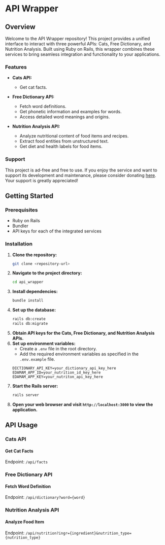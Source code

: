# API Wrapper

## Overview

Welcome to the API Wrapper repository! This project provides a unified interface to interact with three powerful APIs: Cats, Free Dictionary, and Nutrition Analysis. Built using Ruby on Rails, this wrapper combines these services to bring seamless integration and functionality to your applications.

### Features

- **Cats API:**
  - Get cat facts.

- **Free Dictionary API:**
  - Fetch word definitions.
  - Get phonetic information and examples for words.
  - Access detailed word meanings and origins.

- **Nutrition Analysis API:**
  - Analyze nutritional content of food items and recipes.
  - Extract food entities from unstructured text.
  - Get diet and health labels for food items.

### Support

This project is ad-free and free to use. If you enjoy the service and want to support its development and maintenance, please consider donating [here](https://www.buymeacoffee.com/rootaccess). Your support is greatly appreciated!

## Getting Started

### Prerequisites

- Ruby on Rails
- Bundler
- API keys for each of the integrated services

### Installation

1. **Clone the repository:**
    ```bash
    git clone <repository-url>
    ```
2. **Navigate to the project directory:**
    ```bash
    cd api_wrapper
    ```
3. **Install dependencies:**
    ```bash
    bundle install
    ```
4. **Set up the database:**
    ```bash
    rails db:create
    rails db:migrate
    ```
5. **Obtain API keys for the Cats, Free Dictionary, and Nutrition Analysis APIs.**
6. **Set up environment variables:**
    - Create a `.env` file in the root directory.
    - Add the required environment variables as specified in the `.env.example` file.
    ```env
    DICTIONARY_API_KEY=your_dictionary_api_key_here
    EDAMAM_APP_ID=your_nutrition_id_key_here
    EDAMAM_APP_KEY=your_nutriton_api_key_here
    ```
7. **Start the Rails server:**
    ```bash
    rails server
    ```
8. **Open your web browser and visit `http://localhost:3000` to view the application.**

## API Usage

### Cats API

#### Get Cat Facts

Endpoint: `/api/facts`

### Free Dictionary API

#### Fetch Word Definition

Endpoint: `/api/dictionary?word={word}`

### Nutrition Analysis API

#### Analyze Food Item

Endpoint: `/api/nutrition?ingr={ingredient}&nutrition_type={nutrition_type}`



